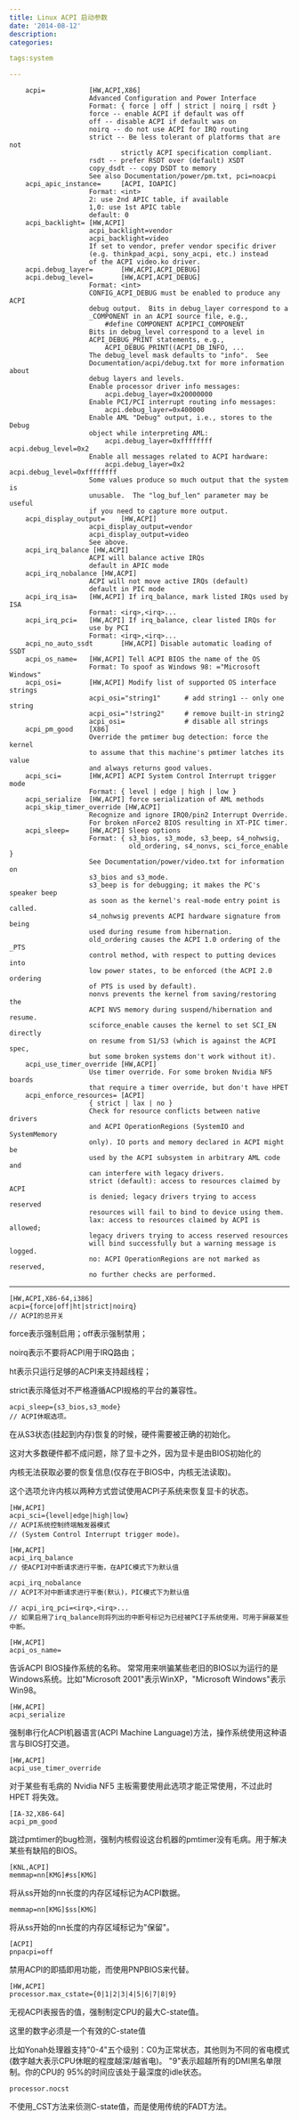 ```yaml
---
title: Linux ACPI 启动参数
date: '2014-08-12'
description:
categories:

tags:system

---
```


        acpi=           [HW,ACPI,X86]
                        Advanced Configuration and Power Interface
                        Format: { force | off | strict | noirq | rsdt }
                        force -- enable ACPI if default was off
                        off -- disable ACPI if default was on
                        noirq -- do not use ACPI for IRQ routing
                        strict -- Be less tolerant of platforms that are not
                                strictly ACPI specification compliant.
                        rsdt -- prefer RSDT over (default) XSDT
                        copy_dsdt -- copy DSDT to memory
                        See also Documentation/power/pm.txt, pci=noacpi
        acpi_apic_instance=     [ACPI, IOAPIC]
                        Format: <int>
                        2: use 2nd APIC table, if available
                        1,0: use 1st APIC table
                        default: 0
        acpi_backlight= [HW,ACPI]
                        acpi_backlight=vendor
                        acpi_backlight=video
                        If set to vendor, prefer vendor specific driver
                        (e.g. thinkpad_acpi, sony_acpi, etc.) instead
                        of the ACPI video.ko driver.
        acpi.debug_layer=       [HW,ACPI,ACPI_DEBUG]
        acpi.debug_level=       [HW,ACPI,ACPI_DEBUG]
                        Format: <int>
                        CONFIG_ACPI_DEBUG must be enabled to produce any ACPI
                        debug output.  Bits in debug_layer correspond to a
                        _COMPONENT in an ACPI source file, e.g.,
                            #define COMPONENT ACPIPCI_COMPONENT
                        Bits in debug_level correspond to a level in
                        ACPI_DEBUG_PRINT statements, e.g.,
                            ACPI_DEBUG_PRINT((ACPI_DB_INFO, ...
                        The debug_level mask defaults to "info".  See
                        Documentation/acpi/debug.txt for more information about
                        debug layers and levels.
                        Enable processor driver info messages:
                            acpi.debug_layer=0x20000000
                        Enable PCI/PCI interrupt routing info messages:
                            acpi.debug_layer=0x400000
                        Enable AML "Debug" output, i.e., stores to the Debug
                        object while interpreting AML:
                            acpi.debug_layer=0xffffffff acpi.debug_level=0x2
                        Enable all messages related to ACPI hardware:
                            acpi.debug_layer=0x2 acpi.debug_level=0xffffffff
                        Some values produce so much output that the system is
                        unusable.  The "log_buf_len" parameter may be useful
                        if you need to capture more output.
        acpi_display_output=    [HW,ACPI]
                        acpi_display_output=vendor
                        acpi_display_output=video
                        See above.
        acpi_irq_balance [HW,ACPI]
                        ACPI will balance active IRQs
                        default in APIC mode
        acpi_irq_nobalance [HW,ACPI]
                        ACPI will not move active IRQs (default)
                        default in PIC mode
        acpi_irq_isa=   [HW,ACPI] If irq_balance, mark listed IRQs used by ISA
                        Format: <irq>,<irq>...
        acpi_irq_pci=   [HW,ACPI] If irq_balance, clear listed IRQs for
                        use by PCI
                        Format: <irq>,<irq>...
        acpi_no_auto_ssdt       [HW,ACPI] Disable automatic loading of SSDT
        acpi_os_name=   [HW,ACPI] Tell ACPI BIOS the name of the OS
                        Format: To spoof as Windows 98: ="Microsoft Windows"
        acpi_osi=       [HW,ACPI] Modify list of supported OS interface strings
                        acpi_osi="string1"      # add string1 -- only one string
                        acpi_osi="!string2"     # remove built-in string2
                        acpi_osi=               # disable all strings
        acpi_pm_good    [X86]
                        Override the pmtimer bug detection: force the kernel
                        to assume that this machine's pmtimer latches its value
                        and always returns good values.
        acpi_sci=       [HW,ACPI] ACPI System Control Interrupt trigger mode
                        Format: { level | edge | high | low }
        acpi_serialize  [HW,ACPI] force serialization of AML methods
        acpi_skip_timer_override [HW,ACPI]
                        Recognize and ignore IRQ0/pin2 Interrupt Override.
                        For broken nForce2 BIOS resulting in XT-PIC timer.
        acpi_sleep=     [HW,ACPI] Sleep options
                        Format: { s3_bios, s3_mode, s3_beep, s4_nohwsig,
                                  old_ordering, s4_nonvs, sci_force_enable }
                        See Documentation/power/video.txt for information on
                        s3_bios and s3_mode.
                        s3_beep is for debugging; it makes the PC's speaker beep
                        as soon as the kernel's real-mode entry point is called.
                        s4_nohwsig prevents ACPI hardware signature from being
                        used during resume from hibernation.
                        old_ordering causes the ACPI 1.0 ordering of the _PTS
                        control method, with respect to putting devices into
                        low power states, to be enforced (the ACPI 2.0 ordering
                        of PTS is used by default).
                        nonvs prevents the kernel from saving/restoring the
                        ACPI NVS memory during suspend/hibernation and resume.
                        sciforce_enable causes the kernel to set SCI_EN directly
                        on resume from S1/S3 (which is against the ACPI spec,
                        but some broken systems don't work without it).
        acpi_use_timer_override [HW,ACPI]
                        Use timer override. For some broken Nvidia NF5 boards
                        that require a timer override, but don't have HPET
        acpi_enforce_resources= [ACPI]
                        { strict | lax | no }
                        Check for resource conflicts between native drivers
                        and ACPI OperationRegions (SystemIO and SystemMemory
                        only). IO ports and memory declared in ACPI might be
                        used by the ACPI subsystem in arbitrary AML code and
                        can interfere with legacy drivers.
                        strict (default): access to resources claimed by ACPI
                        is denied; legacy drivers trying to access reserved
                        resources will fail to bind to device using them.
                        lax: access to resources claimed by ACPI is allowed;
                        legacy drivers trying to access reserved resources
                        will bind successfully but a warning message is logged.
                        no: ACPI OperationRegions are not marked as reserved,
                        no further checks are performed.

---

	[HW,ACPI,X86-64,i386]
	acpi={force|off|ht|strict|noirq}
	// ACPI的总开关

force表示强制启用；off表示强制禁用；

noirq表示不要将ACPI用于IRQ路由；

ht表示只运行足够的ACPI来支持超线程；

strict表示降低对不严格遵循ACPI规格的平台的兼容性。

>

	acpi_sleep={s3_bios,s3_mode}
	// ACPI休眠选项。

在从S3状态(挂起到内存)恢复的时候，硬件需要被正确的初始化。

这对大多数硬件都不成问题，除了显卡之外，因为显卡是由BIOS初始化的

内核无法获取必要的恢复信息(仅存在于BIOS中，内核无法读取)。

这个选项允许内核以两种方式尝试使用ACPI子系统来恢复显卡的状态。

>

	[HW,ACPI]
	acpi_sci={level|edge|high|low}
	// ACPI系统控制终端触发器模式
	// (System Control Interrupt trigger mode)。

	[HW,ACPI]
	acpi_irq_balance
	// 使ACPI对中断请求进行平衡，在APIC模式下为默认值

	acpi_irq_nobalance
	// ACPI不对中断请求进行平衡(默认)，PIC模式下为默认值

	// acpi_irq_pci=<irq>,<irq>...
	// 如果启用了irq_balance则将列出的中断号标记为已经被PCI子系统使用，可用于屏蔽某些中断。

>

	[HW,ACPI]
	acpi_os_name=

告诉ACPI BIOS操作系统的名称。
常常用来哄骗某些老旧的BIOS以为运行的是Windows系统。比如"Microsoft 2001"表示WinXP，"Microsoft Windows"表示Win98。

>

	[HW,ACPI]
	acpi_serialize

强制串行化ACPI机器语言(ACPI Machine Language)方法，操作系统使用这种语言与BIOS打交道。

>

	[HW,ACPI]
	acpi_use_timer_override

对于某些有毛病的 Nvidia NF5 主板需要使用此选项才能正常使用，不过此时 HPET 将失效。

>

	[IA-32,X86-64]
	acpi_pm_good 

跳过pmtimer的bug检测，强制内核假设这台机器的pmtimer没有毛病。用于解决某些有缺陷的BIOS。

>

	[KNL,ACPI]
	memmap=nn[KMG]#ss[KMG]

将从ss开始的nn长度的内存区域标记为ACPI数据。

	memmap=nn[KMG]$ss[KMG]

将从ss开始的nn长度的内存区域标记为"保留"。

>

	[ACPI]
	pnpacpi=off

禁用ACPI的即插即用功能，而使用PNPBIOS来代替。

>

	[HW,ACPI]
	processor.max_cstate={0|1|2|3|4|5|6|7|8|9}

无视ACPI表报告的值，强制制定CPU的最大C-state值。

这里的数字必须是一个有效的C-state值

比如Yonah处理器支持"0-4"五个级别：C0为正常状态，其他则为不同的省电模式(数字越大表示CPU休眠的程度越深/越省电)。
"9"表示超越所有的DMI黑名单限制。你的CPU的 95%的时间应该处于最深度的idle状态。

>

	processor.nocst

不使用_CST方法来侦测C-state值，而是使用传统的FADT方法。
